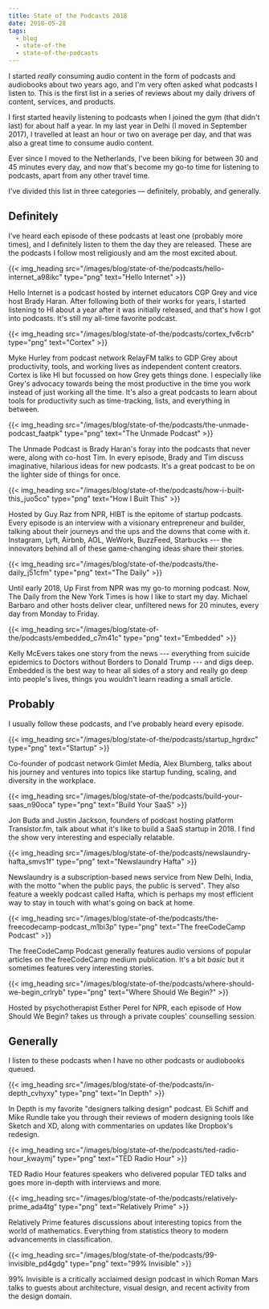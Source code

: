 ```yaml
---
title: State of the Podcasts 2018
date: 2018-05-28
tags:
  - blog
  - state-of-the
  - state-of-the-podcasts
---
```


I started *really* consuming audio content in the form of podcasts and audiobooks about two years ago, and I'm very often asked what podcasts I listen to. This is the first list in a series of reviews about my daily drivers of content, services, and products.

<!--more-->

I first started heavily listening to podcasts when I joined the gym (that didn't last) for about half a year. In my last year in Delhi (I moved in September 2017), I travelled at least an hour or two on average per day, and that was also a great time to consume audio content.

Ever since I moved to the Netherlands, I've been biking for between 30 and 45 minutes every day, and now that's become my go-to time for listening to podcasts, apart from any other travel time.

I've divided this list in three categories — definitely, probably, and generally.

## Definitely
I’ve heard each episode of these podcasts at least one (probably more times), and I definitely listen to them the day they are released. These are the podcasts I follow most religiously and am the most excited about.

{{< img_heading src="/images/blog/state-of-the/podcasts/hello-internet_a98ikc" type="png" text="Hello Internet" >}}

Hello Internet is a podcast hosted by internet educators CGP Grey and vice host Brady Haran. After following both of their works for years, I started listening to HI about a year after it was initially released, and that's how I got into podcasts. It's still my all-time favorite podcast.

{{< img_heading src="/images/blog/state-of-the/podcasts/cortex_fv6crb" type="png" text="Cortex" >}}

Myke Hurley from podcast network RelayFM talks to GDP Grey about productivity, tools, and working lives as independent content creators. Cortex is like HI but focussed on how Grey gets things done. I especially like Grey's advocacy towards being the most productive in the time you work instead of just working all the time. It's also a great podcasts to learn about tools for productivity such as time-tracking, lists, and everything in between.

{{< img_heading src="/images/blog/state-of-the/podcasts/the-unmade-podcast_faatpk" type="png" text="The Unmade Podcast" >}}

The Unmade Podcast is Brady Haran's foray into the podcasts that never were, along with co-host Tim. In every episode, Brady and Tim discuss imaginative, hilarious ideas for new podcasts. It's a great podcast to be on the lighter side of things for once.

{{< img_heading src="/images/blog/state-of-the/podcasts/how-i-built-this_juo5co" type="png" text="How I Built This" >}}

Hosted by Guy Raz from NPR, HIBT is the epitome of startup podcasts. Every episode is an interview with a visionary entrepreneur and builder, talking about their journeys and the ups and the downs that come with it. Instagram, Lyft, Airbnb, AOL, WeWork, BuzzFeed, Starbucks --- the innovators behind all of these game-changing ideas share their stories.

{{< img_heading src="/images/blog/state-of-the/podcasts/the-daily_j51cfm" type="png" text="The Daily" >}}

Until early 2018, Up First from NPR was my go-to morning podcast. Now, The Daily from the New York Times is how I like to start my day. Michael Barbaro and other hosts deliver clear, unfiltered news for 20 minutes, every day from Monday to Friday.

{{< img_heading src="/images/blog/state-of-the/podcasts/embedded_c7m41c" type="png" text="Embedded" >}}

Kelly McEvers takes one story from the news --- everything from suicide epidemics to Doctors without Borders to Donald Trump --- and digs deep. Embedded is the best way to hear all sides of a story and really go deep into people's lives, things you wouldn't learn reading a small article.

## Probably

I usually follow these podcasts, and I’ve probably heard every episode.

{{< img_heading src="/images/blog/state-of-the/podcasts/startup_hgrdxc" type="png" text="Startup" >}}

Co-founder of podcast network Gimlet Media, Alex Blumberg, talks about his journey and ventures into topics like startup funding, scaling, and diversity in the workplace.

{{< img_heading src="/images/blog/state-of-the/podcasts/build-your-saas_n90oca" type="png" text="Build Your SaaS" >}}

Jon Buda and Justin Jackson, founders of podcast hosting platform Transistor.fm, talk about what it's like to build a SaaS startup in 2018. I find the show very interesting and especially relatable.

{{< img_heading src="/images/blog/state-of-the/podcasts/newslaundry-hafta_smvs1f" type="png" text="Newslaundry Hafta" >}}

Newslaundry is a subscription-based news service from New Delhi, India, with the motto "when the public pays, the public is served". They also feature a weekly podcast called Hafta, which is perhaps my most efficient way to stay in touch with what's going on back at home.

{{< img_heading src="/images/blog/state-of-the/podcasts/the-freecodecamp-podcast_m1bi3p" type="png" text="The freeCodeCamp Podcast" >}}

The freeCodeCamp Podcast generally features audio versions of popular articles on the freeCodeCamp medium publication. It's a bit *basic* but it sometimes features very interesting stories.

{{< img_heading src="/images/blog/state-of-the/podcasts/where-should-we-begin_crlryb" type="png" text="Where Should We Begin?" >}}

Hosted by psychotherapist Esther Perel for NPR, each episode of How Should We Begin? takes us through a private couples' counselling session.

## Generally
I listen to these podcasts when I have no other podcasts or audiobooks queued.

{{< img_heading src="/images/blog/state-of-the/podcasts/in-depth_cvhyxy" type="png" text="In Depth" >}}

In Depth is my favorite "designers talking design" podcast. Eli Schiff and Mike Rundle take you through their reviews of modern designing tools like Sketch and XD, along with commentaries on updates like Dropbox's redesign.

{{< img_heading src="/images/blog/state-of-the/podcasts/ted-radio-hour_kwaymj" type="png" text="TED Radio Hour" >}}

TED Radio Hour features speakers who delivered popular TED talks and goes more in-depth with interviews and more.

{{< img_heading src="/images/blog/state-of-the/podcasts/relatively-prime_ada4tg" type="png" text="Relatively Prime" >}}

Relatively Prime features discussions about interesting topics from the world of mathematics. Everything from statistics theory to modern advancements in classification.

{{< img_heading src="/images/blog/state-of-the/podcasts/99-invisible_pd4gdg" type="png" text="99% Invisible" >}}

99% Invisible is a critically acclaimed design podcast in which Roman Mars talks to guests about architecture, visual design, and recent activity from the design domain.